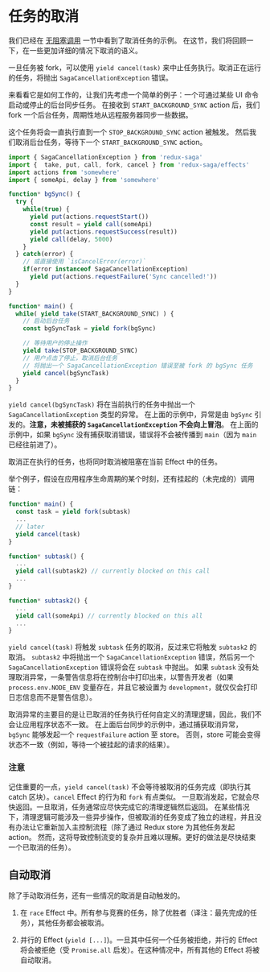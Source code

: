 # 任务的取消

我们已经在 [无阻塞调用](/advanced/NonBlockingCalls.html) 一节中看到了取消任务的示例。
在这节，我们将回顾一下，在一些更加详细的情况下取消的语义。

一旦任务被 fork，可以使用 `yield cancel(task)` 来中止任务执行。取消正在运行的任务，将抛出 `SagaCancellationException` 错误。

来看看它是如何工作的，让我们先考虑一个简单的例子：一个可通过某些 UI 命令启动或停止的后台同步任务。
在接收到 `START_BACKGROUND_SYNC` action 后，我们 fork 一个后台任务，周期性地从远程服务器同步一些数据。

这个任务将会一直执行直到一个 `STOP_BACKGROUND_SYNC` action 被触发。
然后我们取消后台任务，等待下一个 `START_BACKGROUND_SYNC` action。

```javascript
import { SagaCancellationException } from 'redux-saga'
import {  take, put, call, fork, cancel } from 'redux-saga/effects'
import actions from 'somewhere'
import { someApi, delay } from 'somewhere'

function* bgSync() {
  try {
    while(true) {
      yield put(actions.requestStart())
      const result = yield call(someApi)
      yield put(actions.requestSuccess(result))
      yield call(delay, 5000)
    }
  } catch(error) {
    // 或直接使用 `isCancelError(error)`
    if(error instanceof SagaCancellationException)
      yield put(actions.requestFailure('Sync cancelled!'))
  }
}

function* main() {
  while( yield take(START_BACKGROUND_SYNC) ) {
    // 启动后台任务
    const bgSyncTask = yield fork(bgSync)

    // 等待用户的停止操作
    yield take(STOP_BACKGROUND_SYNC)
    // 用户点击了停止，取消后台任务
    // 将抛出一个 SagaCancellationException 错误至被 fork 的 bgSync 任务
    yield cancel(bgSyncTask)
  }
}
```

`yield cancel(bgSyncTask)` 将在当前执行的任务中抛出一个 `SagaCancellationException` 类型的异常。
在上面的示例中，异常是由 `bgSync` 引发的。**注意，未被捕获的 `SagaCancellationException` 不会向上冒泡**。
在上面的示例中，如果 `bgSync` 没有捕获取消错误，错误将不会被传播到 `main`（因为 `main` 已经往前进了）。

取消正在执行的任务，也将同时取消被阻塞在当前 Effect 中的任务。

举个例子，假设在应用程序生命周期的某个时刻，还有挂起的（未完成的）调用链：

```javascript
function* main() {
  const task = yield fork(subtask)
  ...
  // later
  yield cancel(task)
}

function* subtask() {
  ...
  yield call(subtask2) // currently blocked on this call
  ...
}

function* subtask2() {
  ...
  yield call(someApi) // currently blocked on this all
  ...
}
```

`yield cancel(task)` 将触发 `subtask` 任务的取消，反过来它将触发 `subtask2` 的取消。
`subtask2` 中将抛出一个 `SagaCancellationException` 错误，然后另一个 `SagaCancellationException` 错误将会在 `subtask` 中抛出。
 如果 `subtask` 没有处理取消异常，一条警告信息将在控制台中打印出来，以警告开发者（如果 `process.env.NODE_ENV` 变量存在，并且它被设置为 `development`，就仅仅会打印日志信息而不是警告信息）。

取消异常的主要目的是让已取消的任务执行任何自定义的清理逻辑，因此，我们不会让应用程序状态不一致。
在上面后台同步的示例中，通过捕获取消异常，`bgSync` 能够发起一个 `requestFailure` action 至 store。
否则，store 可能会变得状态不一致（例如，等待一个被挂起的请求的结果）。

### 注意

记住重要的一点，`yield cancel(task)` 不会等待被取消的任务完成（即执行其 catch 区块）。`cancel` Effect 的行为和 `fork` 有点类似。
一旦取消发起，它就会尽快返回。一旦取消，任务通常应尽快完成它的清理逻辑然后返回。
在某些情况下，清理逻辑可能涉及一些异步操作，但被取消的任务变成了独立的进程，并且没有办法让它重新加入主控制流程（除了通过 Redux store 为其他任务发起 action。
然而，这将导致控制流变的复杂并且难以理解。更好的做法是尽快结束一个已取消的任务）。

## 自动取消

除了手动取消任务，还有一些情况的取消是自动触发的。

1. 在 `race` Effect 中。所有参与竞赛的任务，除了优胜者（译注：最先完成的任务），其他任务都会被取消。

2. 并行的 Effect (`yield [...]`)。一旦其中任何一个任务被拒绝，并行的 Effect 将会被拒绝（受 `Promise.all` 启发）。在这种情况中，所有其他的 Effect 将被自动取消。
